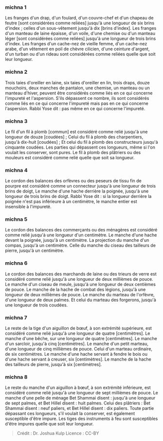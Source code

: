 
### michna 1
Les franges d'un drap, d'un foulard, d'un couvre-chef et d'un chapeau de feutre [sont considérées comme reliées] jusqu'à une longueur de six brins d'index ; celles d'un sous-vêtement jusqu'à dix [brins d'index]. Les franges d'un manteau de laine épaisse, d'un voile, d'une chemise ou d'un manteau léger [sont considérées comme reliées] jusqu'à une longueur de trois brins d'index. Les franges d'un cache-nez de vieille femme, d'un cache-nez arabe, d'un vêtement en poil de chèvre cilicien, d'une ceinture d'argent, d'un turban ou d'un rideau sont considérées comme reliées quelle que soit leur longueur.

### michna 2
Trois taies d'oreiller en laine, six taies d'oreiller en lin, trois draps, douze mouchoirs, deux manches de pantalon, une chemise, un manteau ou un manteau d'hiver, peuvent être considérés comme liés en ce qui concerne l'impureté et l'aspersion. S'ils dépassent ce nombre, ils sont considérés comme liés en ce qui concerne l'impureté mais pas en ce qui concerne l'aspersion. Rabbi Yose dit : pas même en ce qui concerne l'impureté.

### michna 3
Le fil d'un fil à plomb [commun] est considéré comme relié jusqu'à une longueur de douze [coudées] ; Celui du fil à plomb des charpentiers, jusqu'à dix-huit [coudées] ; Et celui du fil à plomb des constructeurs jusqu'à cinquante coudées. Les parties qui dépassent ces longueurs, même si l'on voulait les conserver, sont pures. Le fil à plomb des plâtriers ou des mouleurs est considéré comme relié quelle que soit sa longueur.

### michna 4
Le cordon des balances des orfèvres ou des peseurs de tissu fin de pourpre est considéré comme un connecteur jusqu'à une longueur de trois brins de doigt, Le manche d'une hache derrière la poignée, jusqu'à une longueur de trois brins de doigt. Rabbi Yose dit : si la longueur derrière la poignée n'est pas inférieure à un centimètre, le manche entier est insensible à l'impureté.

### michna 5
Le cordon des balances des commerçants ou des ménagères est considéré comme relié jusqu'à une longueur d'un centimètre. Le manche d'une hache devant la poignée, jusqu'à un centimètre. La projection du manche d'un compas, jusqu'à un centimètre. Celle du manche du ciseau des tailleurs de pierre, jusqu'à un centimètre.

### michna 6
Le cordon des balances des marchands de laine ou des trieurs de verre est considéré comme relié jusqu'à une longueur de deux millièmes de pouce. Le manche d'un ciseau de meule, jusqu'à une longueur de deux centièmes de pouce. Le manche de la hache de combat des légions, jusqu'à une longueur de deux millièmes de pouce. Le manche du marteau de l'orfèvre, d'une longueur de deux palmes. Et celui du marteau des forgerons, jusqu'à une longueur de trois coudées.

### michna 7
Le reste de la tige d'un aiguillon de bœuf, à son extrémité supérieure, est considéré comme relié jusqu'à une longueur de quatre [centimètres]. Le manche d'une bêche, sur une longueur de quatre [centimètres]. Le manche d'un sarcloir, jusqu'à cinq [centimètres]. Le manche d'un petit marteau, d'une longueur de cinq millièmes de pouce. Celui d'un marteau ordinaire, de six centimètres. Le manche d'une hache servant à fendre le bois ou d'une hache servant à creuser, six [centimètres]. Le manche de la hache des tailleurs de pierre, jusqu'à six [centimètres].

### michna 8
Le reste du manche d'un aiguillon à bœuf, à son extrémité inférieure, est considéré comme relié jusqu'à une longueur de sept millièmes de pouce. Le manche d'une pelle de ménage Bet Shammai disent : jusqu'à une longueur de sept palmes, et Bet Hillel disent : huit palmes. Celui des plâtriers : Bet Shammai disent : neuf paliers, et Bet Hillel disent : dix paliers. Toute partie dépassant ces longueurs, s'il voulait la conserver, est également susceptible d'être impure. Les tiges des instruments à feu sont susceptibles d'être impures quelle que soit leur longueur.

>Crédit : Dr. Joshua Kulp
>Licence : CC-BY